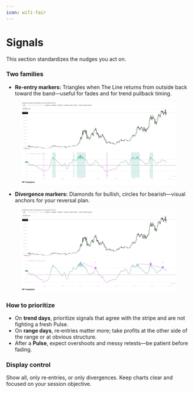 ```yaml
---
icon: wifi-fair
---
```


# Signals

This section standardizes the nudges you act on.

### **Two families**

* **Re‑entry markers:** Triangles when The Line returns from outside back toward the band—useful for fades and for trend pullback timing.

<figure><img src="../../.gitbook/assets/docs-oscillator-concepts-012.png" alt=""><figcaption></figcaption></figure>

* **Divergence markers:** Diamonds for bullish, circles for bearish—visual anchors for your reversal plan.

<figure><img src="../../.gitbook/assets/docs-oscillator-concepts-013.png" alt=""><figcaption></figcaption></figure>

### **How to prioritize**

* On **trend days**, prioritize signals that agree with the stripe and are not fighting a fresh Pulse.
* On **range days**, re‑entries matter more; take profits at the other side of the range or at obvious structure.
* After a **Pulse**, expect overshoots and messy retests—be patient before fading.

### **Display control**

Show all, only re‑entries, or only divergences. Keep charts clear and focused on your session objective.
